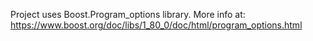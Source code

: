 Project uses Boost.Program_options library. More info at:
https://www.boost.org/doc/libs/1_80_0/doc/html/program_options.html
